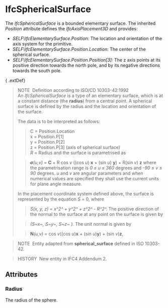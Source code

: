 # IfcSphericalSurface

The _IfcSphericalSurface_ is a bounded elementary surface. The inherited _Position_ attribute defines the _IfcAxisPlacement3D_ and provides:

* _SELF\IfcElementarySurface.Position_: The location and orientation of the axis system for the primitive.&nbsp;
* _SELF\IfcElementarySurface.Position.Location_: The center of the spherical surface.
* _SELF\IfcElementarySurface.Position.Position[3]:_ The z axis points at its positive direction towards the north pole, and by its negative directions towards the south pole.

{ .extDef}
> NOTE&nbsp; Definition according to ISO/CD 10303-42:1992  
> An _IfcSphericalSurface_ is a type of an elementary surface, which is at a constant distance (the **radius**) from a central point. A spherical surface is defined by the radius and the location and orientation of the surface.
> 
> The data is to be interpreted as follows:
> 
>> C = Position.Location  
>> x = Position.P[1]  
>> y = Position.P[2]  
>> z = Position.P[3] (axis of spherical surface)  
>> _R_ = Radius
> and the surface is parametrised as
> 
>> _**&#963;**(u,v)_ = **C** + R cos _v_ ((cos _u_) **x** + (sin _u_) **y**) + R(sin _v_) **z**
> where the parametrisation range is _0 &#8804; u &#8804; 360_ degrees and _-90 &#8804; v &#8804; 90_ degrees. _u_ and _v_ are angular parameters and when numerical values are specified they shall use the current units for plane angle measure.
> 
> In the placement coordinate system defined above, the surface is represented by the equation _S_ = 0, where
> 
>> _S(x, y, z) = x^2^ + y^2^ + z^2^ - R^2^._
> The positive direction of the normal to the surface at any point on the surface is given by
> 
>> _(S~x~, S~y~, S~z~ )._
> The unit normal is given by
> 
>> **N**_(u,v)_ = cos _v_((cos _u_)**x** + (sin _u_)**y**) + (sin _v_)**z**,


> 
> NOTE&nbsp; Entity adapted from **spherical_surface** defined in ISO 10303-42.

> HISTORY&nbsp; New entity in IFC4 Addendum 2.

## Attributes

### Radius
The radius of the sphere.
